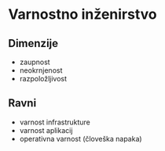 # Varnostno inženirstvo

## Dimenzije
- zaupnost
- neokrnjenost
- razpoložljivost

## Ravni
- varnost infrastrukture
- varnost aplikacij 
- operativna varnost (človeška napaka)

